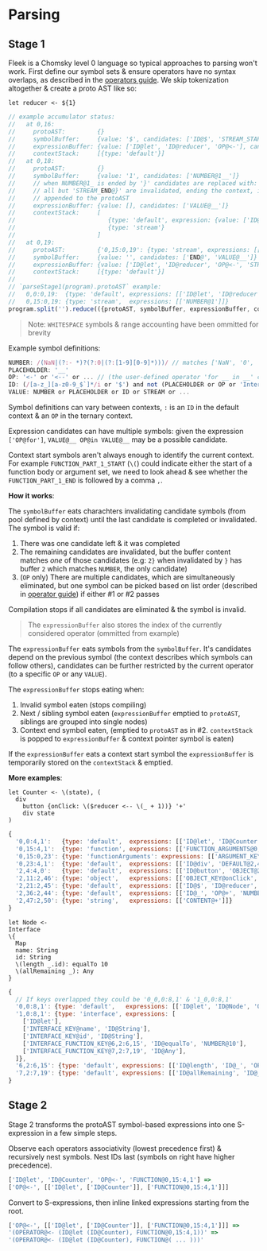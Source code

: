 # Parsing

## Stage 1

Fleek is a Chomsky level 0 language so typical approaches to parsing won't work. First define our symbol sets & ensure operators have no syntax overlaps, as described in the [operators guide](./8_operators.md#). We skip tokenization altogether & create a proto AST like so:

```fl
let reducer <- ${1}
```

```js
// example accumulator status:
//   at 0,16:
//     protoAST:         {}
//     symbolBuffer:     {value: '$', candidates: ['ID@$', 'STREAM_START@${']}
//     expressionBuffer: {value: ['ID@let', 'ID@reducer', 'OP@<-'], candidates: ['VALUE@__']}
//     contextStack:     [{type: 'default'}]
//   at 0,18:
//     protoAST:         {}
//     symbolBuffer:     {value: '1', candidates: ['NUMBER@1__']}
//     // when NUMBER@1_ is ended by '}' candidates are replaced with: ['VALUE@__', 'OP@__', 'NEXT@,', 'STREAM_END@}']
//     // all but 'STREAM_END@}' are invalidated, ending the context, it's popped from the contextStack &
//     // appended to the protoAST
//     expressionBuffer: {value: [], candidates: ['VALUE@__']}
//     contextStack:     [
//                          {type: 'default', expression: {value: ['ID@let', 'ID@reducer', 'OP@<-'], candidates: ['STREAM@__']}},
//                          {type: 'stream'}
//                       ]
//   at 0,19:
//     protoAST:         {'0,15:0,19': {type: 'stream', expressions: [['NUMBER@1']]}}
//     symbolBuffer:     {value: '', candidates: ['END@', 'VALUE@__']}
//     expressionBuffer: {value: ['ID@let', 'ID@reducer', 'OP@<-', 'STREAM@0,15:0,19'], candidates: ['END@__', 'NEXT@__', 'VALUE@__', 'OP@__']}
//     contextStack:     [{type: 'default'}]
//
// `parseStage1(program).protoAST` example:
//   0,0:0,19:  {type: 'default', expressions: [['ID@let', 'ID@reducer', 'OP@<-', 'STREAM@0,15:0,19']]}
//   0,15:0,19: {type: 'stream',  expressions: [['NUMBER@1']]}
program.split('').reduce(({protoAST, symbolBuffer, expressionBuffer, contextStack}, char) => { /* ... */ })
```

> Note: `WHITESPACE` symbols & range accounting have been ommitted for brevity

Example symbol definitions:

```js
NUMBER: /(NaN|(?:- *)?(?:0|(?:[1-9][0-9]*)))/ // matches ['NaN', '0', '-32']
PLACEHOLDER: '__'
OP: '<-' or '<--' or ... // (the user-defined operator 'for __ in __' contains OP instances 'for' & 'in')
ID: (/[a-z_][a-z0-9_$`]*/i or '$') and not (PLACEHOLDER or OP or 'Interface' or ...)
VALUE: NUMBER or PLACEHOLDER or ID or STREAM or ...
```

Symbol definitions can vary between contexts, `:` is an `ID` in the default context & an `OP` in the ternary context.

Expression candidates can have multiple symbols: given the expression `['OP@for']`, `VALUE@__ OP@in VALUE@__` may be a possible candidate.

Context start symbols aren't always enough to identify the current context. For example `FUNCTION_PART_1_START` (`\(`) could indicate either the start of a function body or argument set, we need to look ahead & see whether the `FUNCTION_PART_1_END` is followed by a comma `,`.

**How it works**:

The `symbolBuffer` eats charachters invalidating candidate symbols (from pool defined by context) until the last candidate is completed or invalidated. The symbol is valid if:

1. There was one candidate left & it was completed
2. The remaining candidates are invalidated, but the buffer content matches *one* of those candidates (e.g: `2}` when invalidated by `}` has buffer `2` which matches `NUMBER`, the only candidate)
3. (`OP` only) There are multiple candidates, which are simultaneously eliminated, but one symbol can be picked based on list order (described in [operator guide](./8_operators.md)) if either #1 or #2 passes

Compilation stops if all candidates are eliminated & the symbol is invalid.

> The `expressionBuffer` also stores the index of the currently considered operator (ommitted from example)

The `expressionBuffer` eats symbols from the `symbolBuffer`. It's candidates depend on the previous symbol (the context describes which symbols can follow others), candidates can be further restricted by the current operator (to a specific `OP` or any `VALUE`).

The `expressionBuffer` stops eating when:

1. Invalid symbol eaten (stops compiling)
2. Next / sibling symbol eaten (`expressionBuffer` emptied to `protoAST`, siblings are grouped into single nodes)
3. Context end symbol eaten, (emptied to `protoAST` as in #2. `contextStack` is popped to `expressionBuffer` & context pointer symbol is eaten)

If the `expressionBuffer` eats a context start symbol the `expressionBuffer` is temporarily stored on the `contextStack` & emptied.

**More examples**:

```fl
let Counter <- \(state), (
  div
    button {onClick: \($reducer <-- \(_ + 1))} '+'
    div state
)
```

```js
{
  '0,0:4,1':   {type: 'default',  expressions: [['ID@let', 'ID@Counter', 'OP@<-', 'FUNCTION@0,15:4,1']]},
  '0,15:4,1':  {type: 'function', expressions: [['FUNCTION_ARGUMENTS@0,15:0:23', 'FUNCTION_BODY@0,23:4,1']]},
  '0,15:0,23': {type: 'functionArguments': expressions: [['ARGUMENT_KEY@state']]},
  '0,23:4,1':  {type: 'default',  expressions: [['ID@div', 'DEFAULT@2,4:4,0']]},
  '2,4:4,0':   {type: 'default',  expressions: [['ID@button', 'OBJECT@2,11:2,46', 'STRING@2,47:2,50'], ['ID@div', 'ID@state']]},
  '2,11:2,46': {type: 'object',   expressions: [['OBJECT_KEY@onClick', 'FUNCTION_BODY@2,21:2,45']]},
  '2,21:2,45': {type: 'default',  expressions: [['ID@$', 'ID@reducer', 'OP@<--', 'FUNCTION_BODY@2,36:2,44']]}
  '2,36:2,44': {type: 'default',  expressions: [['ID@_', 'OP@+', 'NUMBER@1']]}
  '2,47:2,50': {type: 'string',   expressions: [['CONTENT@+']]}
}
```

```fl
let Node <-
Interface
\{
  Map
  name: String
  id: String
  \(length _.id): equalTo 10
  \(allRemaining _): Any
}
```

```js
{
  // If keys overlapped they could be '0_0,0:8,1' & '1_0,0:8,1'
  '0,0:8,1': {type: 'default',   expressions: [['ID@let', 'ID@Node', 'OP@<-', 'INTERFACE@1,0:8,1']]},
  '1,0:8,1': {type: 'interface', expressions: [
    ['ID@let'],
    ['INTERFACE_KEY@name', 'ID@String'],
    ['INTERFACE_KEY@id', 'ID@String'],
    ['INTERFACE_FUNCTION_KEY@6,2:6,15', 'ID@equalTo', 'NUMBER@10'],
    ['INTERFACE_FUNCTION_KEY@7,2:7,19', 'ID@Any'],
  ]},
  '6,2:6,15': {type: 'default', expressions: [['ID@length', 'ID@_', 'OP@.', 'ID@id']]},
  '7,2:7,19': {type: 'default', expressions: [['ID@allRemaining', 'ID@_']]},
}
```

## Stage 2

Stage 2 transforms the protoAST symbol-based expressions into one S-expression in a few simple steps.

Observe each operators associativity (lowest precedence first) & recursively nest symbols. Nest IDs last (symbols on right have higher precedence).

```js
['ID@let', 'ID@Counter', 'OP@<-', 'FUNCTION@0,15:4,1'] =>
['OP@<-', [['ID@let', ['ID@Counter']], ['FUNCTION@0,15:4,1']]]
```

Convert to S-expressions, then inline linked expressions starting from the root.

```js
['OP@<-', [['ID@let', ['ID@Counter']], ['FUNCTION@0,15:4,1']]] =>
'(OPERATOR@<- (ID@let (ID@Counter), FUNCTION@0,15:4,1))' =>
'(OPERATOR@<- (ID@let (ID@Counter), FUNCTION@( ... )))'
```
